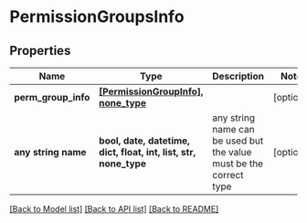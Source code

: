 # PermissionGroupsInfo


## Properties
Name | Type | Description | Notes
------------ | ------------- | ------------- | -------------
**perm_group_info** | [**[PermissionGroupInfo], none_type**](PermissionGroupInfo.md) |  | [optional] 
**any string name** | **bool, date, datetime, dict, float, int, list, str, none_type** | any string name can be used but the value must be the correct type | [optional]

[[Back to Model list]](../README.md#documentation-for-models) [[Back to API list]](../README.md#documentation-for-api-endpoints) [[Back to README]](../README.md)



